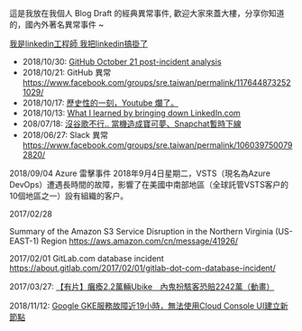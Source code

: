 這是我放在我個人 Blog Draft 的經典異常事件, 歡迎大家來蓋大樓，分享你知道的，國內外著名異常事件 ~



[我是linkedin工程師 我把linkedin搞掛了](https://www.google.com/search?client=firefox-b&ei=7gPpW7u3O4qy8QWhirnQCA&ins=false&q=%E6%88%91%E6%98%AFlinkedin%E5%B7%A5%E7%A8%8B%E5%B8%AB+%E6%88%91%E6%8A%8Alinkedin%E6%90%9E%E6%8E%9B%E4%BA%86&oq=%E6%88%91%E6%98%AFlinkedin%E5%B7%A5%E7%A8%8B%E5%B8%AB+%E6%88%91%E6%8A%8Alinkedin%E6%90%9E%E6%8E%9B%E4%BA%86&gs_l=mobile-gws-wiz-serp.3...6597.17743..18570...4.0..4.441.4060.13j14j1j1j1......0....1.........30i10.u_p70_RXgww&fbclid=IwAR3x2S7hizzbyKUKehMF1oxJgasAeMjfVSaDMQ_rjMOmEaEeHG3pbdGdUcY#)


* 2018/10/30: [GitHub October 21 post-incident analysis](https://blog.github.com/2018-10-30-oct21-post-incident-analysis/?fbclid=IwAR2l-X4imO6l2SnY1QdrtFoPr8BzVk83pf-_QJ-qS0mgwTgjtAC7z5vM3UU)
* 2018/10/21: GitHub 異常 https://www.facebook.com/groups/sre.taiwan/permalink/1176448732521029/
* 2018/10/17: [歷史性的一刻，Youtube 爛了。](https://www.facebook.com/groups/sre.taiwan/permalink/1164643200368249/)
* 2018/10/13: [What I learned by bringing down LinkedIn.com](https://venturebeat.com/2018/10/13/what-i-learned-by-bringing-down-linkedin-com/)
* 208/07/18: [沒谷歌不行.. 當機造成寶可夢、Snapchat暫時下線](https://news.cnyes.com/news/id/4167982)
* 2018/06/27: Slack 異常 https://www.facebook.com/groups/sre.taiwan/permalink/1060397500792820/

2018/09/04 Azure 雷擊事件
2018年9月4日星期二，VSTS（現名為Azure DevOps）遭遇長時間的故障，影響了在美國中南部地區（全球託管VSTS客户的10個地區之一）設有組織的客户。

2017/02/28

Summary of the Amazon S3 Service Disruption in the Northern Virginia (US-EAST-1) Region
https://aws.amazon.com/cn/message/41926/

2017/02/01 GitLab.com database incident
https://about.gitlab.com/2017/02/01/gitlab-dot-com-database-incident/


2017/03/27: [【有片】癱瘓2.2萬輛Ubike　內鬼扮駭客恐賠2242萬（動畫）](https://tw.appledaily.com/new/realtime/20170327/1085182/)

2018/11/12: [Google GKE服務故障近19小時，無法使用Cloud Console UI建立新節點](https://www.ithome.com.tw/news/126952)